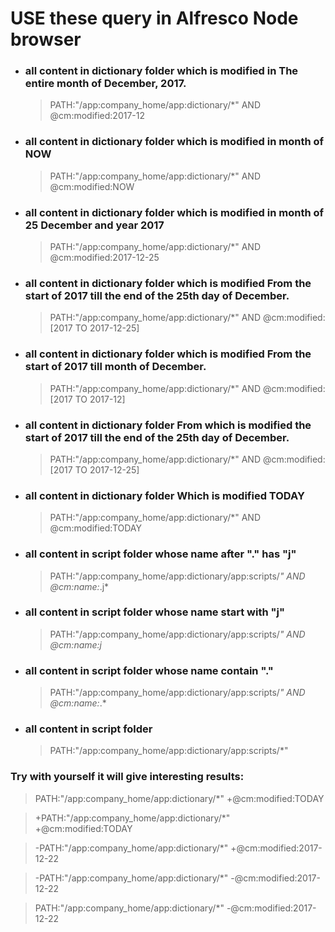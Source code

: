 # USE these query in Alfresco Node browser
- ### all content in dictionary folder which is modified in The entire month of December, 2017.
	>PATH:"/app:company_home/app:dictionary/*" AND @cm\:modified:2017-12

- ### all content in dictionary folder which is modified in month of NOW

	> PATH:"/app:company_home/app:dictionary/*" AND @cm\:modified:NOW

- ### all content in dictionary folder which is modified in month of 25 December and year 2017

	> PATH:"/app:company_home/app:dictionary/*" AND @cm\:modified:2017-12-25
	
- ### all content in dictionary folder which is modified From the start of 2017 till the end of the 25th day of December.

	> PATH:"/app:company_home/app:dictionary/*" AND @cm\:modified:[2017 TO 2017-12-25]
	
- ### all content in dictionary folder which is modified From the start of 2017 till month of December.

	> PATH:"/app:company_home/app:dictionary/*" AND @cm\:modified:[2017 TO 2017-12]
	
- ### all content in dictionary folder From which is modified the start of 2017 till the end of the 25th day of December.

	> PATH:"/app:company_home/app:dictionary/*" AND @cm\:modified:[2017 TO 2017-12-25]

- ### all content in dictionary folder Which is modified TODAY

	> PATH:"/app:company_home/app:dictionary/*" AND @cm\:modified:TODAY
	
- ### all content in script folder whose name after "." has "j"

	> PATH:"/app:company_home/app:dictionary/app:scripts/*" AND @cm\:name:*.j*

- ### all content in script folder whose name start with "j" 
	> PATH:"/app:company_home/app:dictionary/app:scripts/*" AND @cm\:name:j*

- ### all content in script folder whose name contain "." 
	> PATH:"/app:company_home/app:dictionary/app:scripts/*" AND @cm\:name:*.*
	
- ### all content in script folder
	> PATH:"/app:company_home/app:dictionary/app:scripts/*"
	

	
### Try with yourself it will give interesting results:

> PATH:"/app:company_home/app:dictionary/*"  +@cm\:modified:TODAY

> +PATH:"/app:company_home/app:dictionary/*"  +@cm\:modified:TODAY

> -PATH:"/app:company_home/app:dictionary/*"  +@cm\:modified:2017-12-22

> -PATH:"/app:company_home/app:dictionary/*"  -@cm\:modified:2017-12-22

> PATH:"/app:company_home/app:dictionary/*"  -@cm\:modified:2017-12-22
